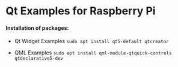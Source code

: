 # Qt Examples for Raspberry Pi

#### Installation of packages:

- Qt Widget Examples
```sudo apt install qt5-default qtcreator```

- QML Examples 
```sudo apt install qml-module-qtquick-controls qtdeclarative5-dev```

